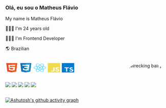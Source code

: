 ### Olá, eu sou o Matheus Flávio

My name is Matheus Flávio

🤷🏽‍♂️ I'm 24 years old

👨🏽‍💻 I'm Frontend Developer

🌎 Brazilian 

<div style="display: inline_block"><br>
  <img align="center" alt="Math-HTML" height="30" width="40" src="https://raw.githubusercontent.com/devicons/devicon/master/icons/html5/html5-original.svg">
  <img align="center" alt="Math-CSS" height="30" width="40" src="https://raw.githubusercontent.com/devicons/devicon/master/icons/css3/css3-original.svg">
  <img align="center" alt="Math-React" height="30" width="40" src="https://raw.githubusercontent.com/devicons/devicon/master/icons/react/react-original.svg">
  <img align="center" alt="Math-Js" height="30" width="40" src="https://raw.githubusercontent.com/devicons/devicon/master/icons/javascript/javascript-plain.svg">
  <img align="center" alt="Math-Ts" height="30" width="40" src="https://raw.githubusercontent.com/devicons/devicon/master/icons/typescript/typescript-plain.svg">
  <img align="right" alt="Wrecking ball pic" height="150" style="border-radius:50px;" src="https://i.giphy.com/media/LrXOwwiYvN4R7S0pZo/giphy.webp">
</div>

##
 
<div> 
  <a href="https://www.youtube.com/channel/UCzevBFaELdAslbZ3oikZtSQ" target="_blank"><img src="https://img.shields.io/badge/YouTube-FF0000?style=for-the-badge&logo=youtube&logoColor=white" target="_blank"></a>
  <a href="https://www.instagram.com/theus.css/" target="_blank"><img src="https://img.shields.io/badge/-Instagram-%23E4405F?style=for-the-badge&logo=instagram&logoColor=white" target="_blank"></a>
 	<a href="https://www.twitch.tv/xtheusl" target="_blank"><img src="https://img.shields.io/badge/Twitch-9146FF?style=for-the-badge&logo=twitch&logoColor=white" target="_blank"></a>
  <a href = "mailto:Matheusflavio888@gmail.com"><img src="https://img.shields.io/badge/-Gmail-%23333?style=for-the-badge&logo=gmail&logoColor=white" target="_blank"></a>
  <a href="https://www.linkedin.com/in/matheus-fl%C3%A1vio-a7b97a200/" target="_blank"><img src="https://img.shields.io/badge/-LinkedIn-%230077B5?style=for-the-badge&logo=linkedin&logoColor=white" target="_blank"></a> 
</div>

##

[![Ashutosh's github activity graph](https://github-readme-activity-graph.cyclic.app/graph?username=xmatheusflavio&bg_color=000000&color=684ec6&line=8c4baa&point=c7d558&area=true&hide_border=true)](https://github.com/ashutosh00710/github-readme-activity-graph)
